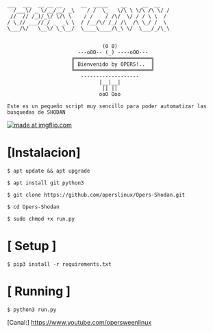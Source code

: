 ```
___  ___  __ __ __      __  _____    __     __  __
  /___\/ _ \/__/__/ _\    / /  \_   \/\ \ \/\ /\ \/ /
 //  // /_)/_\/ \/\ \    / /    / /\/  \/ / / \ \  / 
/ \_// ___//_/ _  _\ \  / /__/\/ /_/ /\  /\ \_/ /  \ 
\___/\/   \__\/ \_\__/  \____\____/\_\ \/  \___/_/\_\


                               (0 0) 
                       ---oOO-- (_) ----oOO---    
                     ╔═════════════════════════╗ 
                     ║ Bienvenido by OPERS!..  ║ 
                     ╚═════════════════════════╝ 
                        -------------------
                              |__|__| 
                               || || 
                              ooO Ooo 
```
```
Este es un pequeño script muy sencillo para poder automatizar las   
busquedas de SHODAN
```

<a href="https://imgflip.com/gif/3kr8e2"><img src="https://i.imgflip.com/3kr8e2.gif" title="made at imgflip.com"/></a>

# [Instalacion]
```
$ apt update && apt upgrade
```
```
$ apt install git python3
```
```
$ git clone https://github.com/operslinux/Opers-Shodan.git
```
```
$ cd Opers-Shodan
```
```
$ sudo chmod +x run.py
```

# [ Setup ]
```
$ pip3 install -r requirements.txt
```
# [ Running ]
```
$ python3 run.py
```

[Canal:] https://www.youtube.com/opersweenlinux
